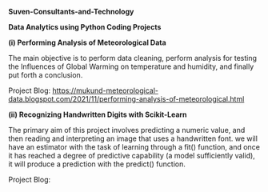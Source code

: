 **Suven-Consultants-and-Technology**

**Data Analytics using Python Coding Projects**

**(i) Performing Analysis of Meteorological Data**

The main objective is to perform data cleaning, perform analysis for testing the Influences of Global Warming on temperature and humidity, and finally put forth a conclusion.

Project Blog: https://mukund-meteorological-data.blogspot.com/2021/11/performing-analysis-of-meteorological.html

**(ii) Recognizing Handwritten Digits with Scikit-Learn**

The primary aim of this project involves predicting a numeric value, and then reading and interpreting an image that uses a handwritten font. we will have an estimator with the task of learning through a fit() function, and once it has reached a degree of predictive capability (a model sufficiently valid), it will produce a prediction with the predict() function.

Project Blog: 
